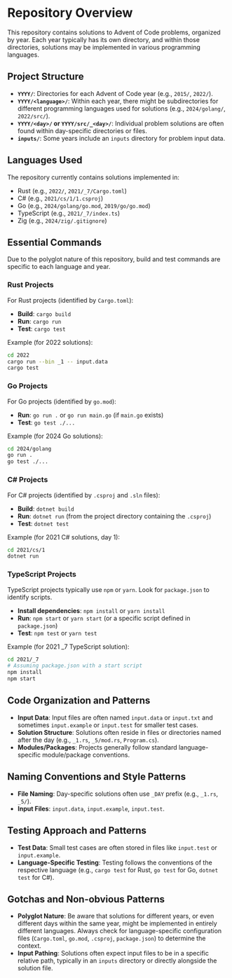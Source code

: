 # Repository Overview

This repository contains solutions to Advent of Code problems, organized by year. Each year typically has its own directory, and within those directories, solutions may be implemented in various programming languages.

## Project Structure

- **`YYYY/`**: Directories for each Advent of Code year (e.g., `2015/`, `2022/`).
- **`YYYY/<language>/`**: Within each year, there might be subdirectories for different programming languages used for solutions (e.g., `2024/golang/`, `2022/src/`).
- **`YYYY/<day>/` or `YYYY/src/_<day>/`**: Individual problem solutions are often found within day-specific directories or files.
- **`inputs/`**: Some years include an `inputs` directory for problem input data.

## Languages Used

The repository currently contains solutions implemented in:
- Rust (e.g., `2022/`, `2021/_7/Cargo.toml`)
- C# (e.g., `2021/cs/1/1.csproj`)
- Go (e.g., `2024/golang/go.mod`, `2019/go/go.mod`)
- TypeScript (e.g., `2021/_7/index.ts`)
- Zig (e.g., `2024/zig/.gitignore`)

## Essential Commands

Due to the polyglot nature of this repository, build and test commands are specific to each language and year.

### Rust Projects

For Rust projects (identified by `Cargo.toml`):
- **Build**: `cargo build`
- **Run**: `cargo run`
- **Test**: `cargo test`

Example (for 2022 solutions):
```bash
cd 2022
cargo run --bin _1 -- input.data
cargo test
```

### Go Projects

For Go projects (identified by `go.mod`):
- **Run**: `go run .` or `go run main.go` (if `main.go` exists)
- **Test**: `go test ./...`

Example (for 2024 Go solutions):
```bash
cd 2024/golang
go run .
go test ./...
```

### C# Projects

For C# projects (identified by `.csproj` and `.sln` files):
- **Build**: `dotnet build`
- **Run**: `dotnet run` (from the project directory containing the `.csproj`)
- **Test**: `dotnet test`

Example (for 2021 C# solutions, day 1):
```bash
cd 2021/cs/1
dotnet run
```

### TypeScript Projects

TypeScript projects typically use `npm` or `yarn`. Look for `package.json` to identify scripts.
- **Install dependencies**: `npm install` or `yarn install`
- **Run**: `npm start` or `yarn start` (or a specific script defined in `package.json`)
- **Test**: `npm test` or `yarn test`

Example (for 2021 _7 TypeScript solution):
```bash
cd 2021/_7
# Assuming package.json with a start script
npm install
npm start
```

## Code Organization and Patterns

- **Input Data**: Input files are often named `input.data` or `input.txt` and sometimes `input.example` or `input.test` for smaller test cases.
- **Solution Structure**: Solutions often reside in files or directories named after the day (e.g., `_1.rs`, `_5/mod.rs`, `Program.cs`).
- **Modules/Packages**: Projects generally follow standard language-specific module/package conventions.

## Naming Conventions and Style Patterns

- **File Naming**: Day-specific solutions often use `_DAY` prefix (e.g., `_1.rs`, `_5/`).
- **Input Files**: `input.data`, `input.example`, `input.test`.

## Testing Approach and Patterns

- **Test Data**: Small test cases are often stored in files like `input.test` or `input.example`.
- **Language-Specific Testing**: Testing follows the conventions of the respective language (e.g., `cargo test` for Rust, `go test` for Go, `dotnet test` for C#).

## Gotchas and Non-obvious Patterns

- **Polyglot Nature**: Be aware that solutions for different years, or even different days within the same year, might be implemented in entirely different languages. Always check for language-specific configuration files (`Cargo.toml`, `go.mod`, `.csproj`, `package.json`) to determine the context.
- **Input Pathing**: Solutions often expect input files to be in a specific relative path, typically in an `inputs` directory or directly alongside the solution file.
